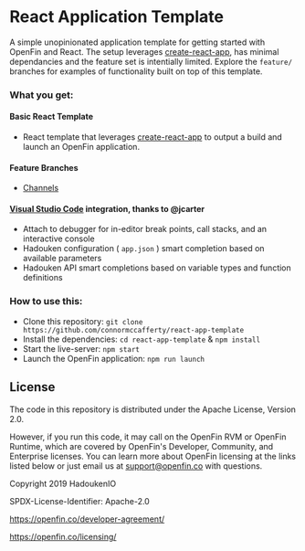 # React Application Template

A simple unopinionated application template for getting started with OpenFin and React. The setup leverages [create-react-app](https://github.com/facebook/create-react-app), has minimal dependancies and the feature set is intentially limited. Explore the `feature/` branches for examples of functionality built on top of this template.

### What you get:

#### Basic React Template

-   React template that leverages [create-react-app](https://github.com/facebook/create-react-app) to output a build and launch an OpenFin application.

#### Feature Branches

-   [Channels](https://github.com/connormccafferty/react-app-template/tree/feature/channels)

#### [Visual Studio Code](https://code.visualstudio.com/) integration, thanks to @jcarter

-   Attach to debugger for in-editor break points, call stacks, and an interactive console
-   Hadouken configuration ( `app.json` ) smart completion based on available parameters
-   Hadouken API smart completions based on variable types and function definitions

### How to use this:

-   Clone this repository: `git clone https://github.com/connormccafferty/react-app-template`
-   Install the dependencies: `cd react-app-template` & `npm install`
-   Start the live-server: `npm start`
-   Launch the OpenFin application: `npm run launch`

## License

The code in this repository is distributed under the Apache License, Version 2.0.

However, if you run this code, it may call on the OpenFin RVM or OpenFin Runtime, which are covered by OpenFin's Developer, Community, and Enterprise licenses. You can learn more about OpenFin licensing at the links listed below or just email us at support@openfin.co with questions.

Copyright 2019 HadoukenIO

SPDX-License-Identifier: Apache-2.0

https://openfin.co/developer-agreement/

https://openfin.co/licensing/
